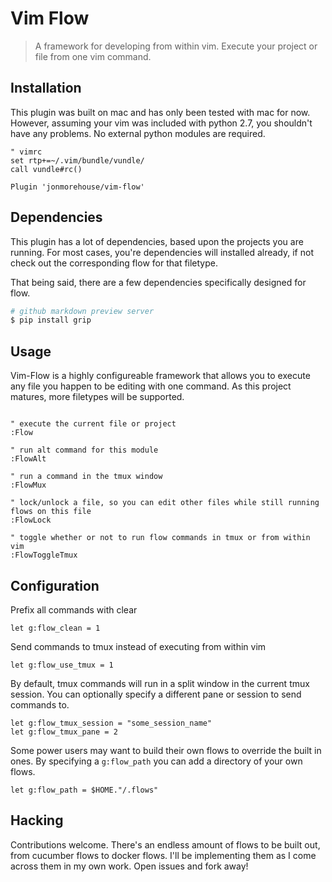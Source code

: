 # Vim Flow
> A framework for developing from within vim. Execute your project or file from one vim command. 

## Installation

This plugin was built on mac and has only been tested with mac for now. However, assuming your vim was included with python 2.7, you shouldn't have any problems. No external python modules are required.

~~~ vim
" vimrc
set rtp+=~/.vim/bundle/vundle/
call vundle#rc()

Plugin 'jonmorehouse/vim-flow'
~~~

## Dependencies

This plugin has a lot of dependencies, based upon the projects you are running. For most cases, you're dependencies will installed already, if not check out the corresponding flow for that filetype. 

That being said, there are a few dependencies specifically designed for flow.
~~~ bash
# github markdown preview server
$ pip install grip 
~~~

## Usage

Vim-Flow is a highly configureable framework that allows you to execute any file you happen to be editing with one command. As this project matures, more filetypes will be supported.

~~~ vim

" execute the current file or project
:Flow

" run alt command for this module
:FlowAlt

" run a command in the tmux window
:FlowMux

" lock/unlock a file, so you can edit other files while still running flows on this file
:FlowLock

" toggle whether or not to run flow commands in tmux or from within vim
:FlowToggleTmux
~~~

## Configuration

Prefix all commands with clear
~~~ vim
let g:flow_clean = 1
~~~

Send commands to tmux instead of executing from within vim
~~~ vim
let g:flow_use_tmux = 1
~~~

By default, tmux commands will run in a split window in the current tmux session. You can optionally specify a different pane or session to send commands to.
~~~ vim
let g:flow_tmux_session = "some_session_name"
let g:flow_tmux_pane = 2
~~~

Some power users may want to build their own flows to override the built in ones. By specifying a `g:flow_path` you can add a directory of your own flows.
~~~ vim
let g:flow_path = $HOME."/.flows"
~~~

## Hacking

Contributions welcome. There's an endless amount of flows to be built out, from cucumber flows to docker flows. I'll be implementing them as I come across them in my own work. Open issues and fork away!


